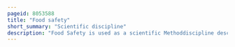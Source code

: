 ```yaml
---
pageid: 8053588
title: "Food safety"
short_summary: "Scientific discipline"
description: "Food Safety is used as a scientific Methoddiscipline describing handling Preparation and Storage of Food in Ways that prevent foodborne Illnesses. The Occurrence of two or more Cases of similar Illness due to the Ingestion of a common Food is known as a food-borne Disease Outbreak. This includes a Number of Routines that must be followed to avoid potential Health Hazards. In this Way, Food Safety often overlaps with Food Defense to prevent Harm to Consumers. The Tracks within this Line of Thought are Safety between Industry and the Market and then between the Market and the Consumer. In considering industry-to-market Practices, Food Safety Considerations include the Origins of Food including the Practices relating to Food Labeling, Food Hygiene, Food Additives and Pesticide Residues, as well as Policies on Biotechnology and Food and Guidelines for the Management of governmental Import and Export Inspection and Certification Systems for Foods. In considering market-to-consumer Practices the usual Thought is that Food should be safe on the Market and the Concern is the safe Delivery and Preparation of Food for the Consumer. Nutrition and Food Safety are closely related. Unhealthy Food creates a Cycle of Disease and Malnutrition that also affects Infants and Adults."
---
```

